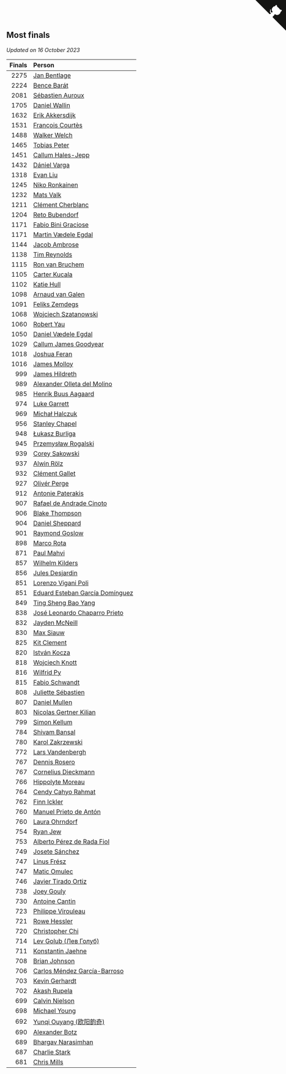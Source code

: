 ## Most finals

*Updated on 16 October 2023*

| Finals | Person |
| ---: | :--- |
| 2275 | [Jan Bentlage](https://www.worldcubeassociation.org/persons/2010BENT01) |
| 2224 | [Bence Barát](https://www.worldcubeassociation.org/persons/2008BARA01) |
| 2081 | [Sébastien Auroux](https://www.worldcubeassociation.org/persons/2008AURO01) |
| 1705 | [Daniel Wallin](https://www.worldcubeassociation.org/persons/2013WALL03) |
| 1632 | [Erik Akkersdijk](https://www.worldcubeassociation.org/persons/2005AKKE01) |
| 1531 | [François Courtès](https://www.worldcubeassociation.org/persons/2008COUR01) |
| 1488 | [Walker Welch](https://www.worldcubeassociation.org/persons/2011WELC01) |
| 1465 | [Tobias Peter](https://www.worldcubeassociation.org/persons/2014PETE03) |
| 1451 | [Callum Hales-Jepp](https://www.worldcubeassociation.org/persons/2012HALE01) |
| 1432 | [Dániel Varga](https://www.worldcubeassociation.org/persons/2008VARG01) |
| 1318 | [Evan Liu](https://www.worldcubeassociation.org/persons/2009LIUE01) |
| 1245 | [Niko Ronkainen](https://www.worldcubeassociation.org/persons/2010RONK01) |
| 1232 | [Mats Valk](https://www.worldcubeassociation.org/persons/2007VALK01) |
| 1211 | [Clément Cherblanc](https://www.worldcubeassociation.org/persons/2014CHER05) |
| 1204 | [Reto Bubendorf](https://www.worldcubeassociation.org/persons/2012BUBE01) |
| 1171 | [Fabio Bini Graciose](https://www.worldcubeassociation.org/persons/2010GRAC02) |
| 1171 | [Martin Vædele Egdal](https://www.worldcubeassociation.org/persons/2013EGDA02) |
| 1144 | [Jacob Ambrose](https://www.worldcubeassociation.org/persons/2010AMBR01) |
| 1138 | [Tim Reynolds](https://www.worldcubeassociation.org/persons/2005REYN01) |
| 1115 | [Ron van Bruchem](https://www.worldcubeassociation.org/persons/2003BRUC01) |
| 1105 | [Carter Kucala](https://www.worldcubeassociation.org/persons/2015KUCA01) |
| 1102 | [Katie Hull](https://www.worldcubeassociation.org/persons/2010HULL01) |
| 1098 | [Arnaud van Galen](https://www.worldcubeassociation.org/persons/2006GALE01) |
| 1091 | [Feliks Zemdegs](https://www.worldcubeassociation.org/persons/2009ZEMD01) |
| 1068 | [Wojciech Szatanowski](https://www.worldcubeassociation.org/persons/2011SZAT01) |
| 1060 | [Robert Yau](https://www.worldcubeassociation.org/persons/2009YAUR01) |
| 1050 | [Daniel Vædele Egdal](https://www.worldcubeassociation.org/persons/2013EGDA01) |
| 1029 | [Callum James Goodyear](https://www.worldcubeassociation.org/persons/2012GOOD02) |
| 1018 | [Joshua Feran](https://www.worldcubeassociation.org/persons/2011FERA01) |
| 1016 | [James Molloy](https://www.worldcubeassociation.org/persons/2011MOLL01) |
| 999 | [James Hildreth](https://www.worldcubeassociation.org/persons/2009HILD01) |
| 989 | [Alexander Olleta del Molino](https://www.worldcubeassociation.org/persons/2008OLLE01) |
| 985 | [Henrik Buus Aagaard](https://www.worldcubeassociation.org/persons/2006BUUS01) |
| 974 | [Luke Garrett](https://www.worldcubeassociation.org/persons/2017GARR05) |
| 969 | [Michał Halczuk](https://www.worldcubeassociation.org/persons/2006HALC01) |
| 956 | [Stanley Chapel](https://www.worldcubeassociation.org/persons/2016CHAP04) |
| 948 | [Łukasz Burliga](https://www.worldcubeassociation.org/persons/2013BURL01) |
| 945 | [Przemysław Rogalski](https://www.worldcubeassociation.org/persons/2013ROGA02) |
| 939 | [Corey Sakowski](https://www.worldcubeassociation.org/persons/2011SAKO01) |
| 937 | [Alwin Rölz](https://www.worldcubeassociation.org/persons/2016ROLZ01) |
| 932 | [Clément Gallet](https://www.worldcubeassociation.org/persons/2004GALL02) |
| 927 | [Olivér Perge](https://www.worldcubeassociation.org/persons/2007PERG01) |
| 912 | [Antonie Paterakis](https://www.worldcubeassociation.org/persons/2012PATE01) |
| 907 | [Rafael de Andrade Cinoto](https://www.worldcubeassociation.org/persons/2007CINO01) |
| 906 | [Blake Thompson](https://www.worldcubeassociation.org/persons/2010THOM03) |
| 904 | [Daniel Sheppard](https://www.worldcubeassociation.org/persons/2009SHEP01) |
| 901 | [Raymond Goslow](https://www.worldcubeassociation.org/persons/2014GOSL01) |
| 898 | [Marco Rota](https://www.worldcubeassociation.org/persons/2009ROTA01) |
| 871 | [Paul Mahvi](https://www.worldcubeassociation.org/persons/2012MAHV01) |
| 857 | [Wilhelm Kilders](https://www.worldcubeassociation.org/persons/2010KILD02) |
| 856 | [Jules Desjardin](https://www.worldcubeassociation.org/persons/2010DESJ01) |
| 851 | [Lorenzo Vigani Poli](https://www.worldcubeassociation.org/persons/2007POLI01) |
| 851 | [Eduard Esteban García Domínguez](https://www.worldcubeassociation.org/persons/2011EDUA01) |
| 849 | [Ting Sheng Bao Yang](https://www.worldcubeassociation.org/persons/2008BAOY01) |
| 838 | [José Leonardo Chaparro Prieto](https://www.worldcubeassociation.org/persons/2011CHAP01) |
| 832 | [Jayden McNeill](https://www.worldcubeassociation.org/persons/2012MCNE01) |
| 830 | [Max Siauw](https://www.worldcubeassociation.org/persons/2017SIAU02) |
| 825 | [Kit Clement](https://www.worldcubeassociation.org/persons/2008CLEM01) |
| 820 | [István Kocza](https://www.worldcubeassociation.org/persons/2005KOCZ01) |
| 818 | [Wojciech Knott](https://www.worldcubeassociation.org/persons/2011KNOT01) |
| 816 | [Wilfrid Py](https://www.worldcubeassociation.org/persons/2016PYWI01) |
| 815 | [Fabio Schwandt](https://www.worldcubeassociation.org/persons/2014SCHW02) |
| 808 | [Juliette Sébastien](https://www.worldcubeassociation.org/persons/2014SEBA01) |
| 807 | [Daniel Mullen](https://www.worldcubeassociation.org/persons/2016MULL04) |
| 803 | [Nicolas Gertner Kilian](https://www.worldcubeassociation.org/persons/2013GERT01) |
| 799 | [Simon Kellum](https://www.worldcubeassociation.org/persons/2016KELL12) |
| 784 | [Shivam Bansal](https://www.worldcubeassociation.org/persons/2011BANS02) |
| 780 | [Karol Zakrzewski](https://www.worldcubeassociation.org/persons/2014ZAKR01) |
| 772 | [Lars Vandenbergh](https://www.worldcubeassociation.org/persons/2003VAND01) |
| 767 | [Dennis Rosero](https://www.worldcubeassociation.org/persons/2010ROSE03) |
| 767 | [Cornelius Dieckmann](https://www.worldcubeassociation.org/persons/2009DIEC01) |
| 766 | [Hippolyte Moreau](https://www.worldcubeassociation.org/persons/2008MORE02) |
| 764 | [Cendy Cahyo Rahmat](https://www.worldcubeassociation.org/persons/2010RAHM02) |
| 762 | [Finn Ickler](https://www.worldcubeassociation.org/persons/2012ICKL01) |
| 760 | [Manuel Prieto de Antón](https://www.worldcubeassociation.org/persons/2015ANTO04) |
| 760 | [Laura Ohrndorf](https://www.worldcubeassociation.org/persons/2009OHRN01) |
| 754 | [Ryan Jew](https://www.worldcubeassociation.org/persons/2008JEWR01) |
| 753 | [Alberto Pérez de Rada Fiol](https://www.worldcubeassociation.org/persons/2011FIOL01) |
| 749 | [Josete Sánchez](https://www.worldcubeassociation.org/persons/2015SANC18) |
| 747 | [Linus Frész](https://www.worldcubeassociation.org/persons/2011FRES01) |
| 747 | [Matic Omulec](https://www.worldcubeassociation.org/persons/2010OMUL02) |
| 746 | [Javier Tirado Ortiz](https://www.worldcubeassociation.org/persons/2009TIRA01) |
| 738 | [Joey Gouly](https://www.worldcubeassociation.org/persons/2007GOUL01) |
| 730 | [Antoine Cantin](https://www.worldcubeassociation.org/persons/2010CANT02) |
| 723 | [Philippe Virouleau](https://www.worldcubeassociation.org/persons/2008VIRO01) |
| 721 | [Rowe Hessler](https://www.worldcubeassociation.org/persons/2007HESS01) |
| 720 | [Christopher Chi](https://www.worldcubeassociation.org/persons/2014CHIC01) |
| 714 | [Lev Golub (Лев Голуб)](https://www.worldcubeassociation.org/persons/2014HOLU01) |
| 711 | [Konstantin Jaehne](https://www.worldcubeassociation.org/persons/2015JAEH01) |
| 708 | [Brian Johnson](https://www.worldcubeassociation.org/persons/2013JOHN10) |
| 706 | [Carlos Méndez García-Barroso](https://www.worldcubeassociation.org/persons/2010GARC02) |
| 703 | [Kevin Gerhardt](https://www.worldcubeassociation.org/persons/2013GERH01) |
| 702 | [Akash Rupela](https://www.worldcubeassociation.org/persons/2012RUPE01) |
| 699 | [Calvin Nielson](https://www.worldcubeassociation.org/persons/2014NIEL03) |
| 698 | [Michael Young](https://www.worldcubeassociation.org/persons/2008YOUN02) |
| 692 | [Yunqi Ouyang (欧阳韵奇)](https://www.worldcubeassociation.org/persons/2007YUNQ01) |
| 690 | [Alexander Botz](https://www.worldcubeassociation.org/persons/2013BOTZ01) |
| 689 | [Bhargav Narasimhan](https://www.worldcubeassociation.org/persons/2011NARA02) |
| 687 | [Charlie Stark](https://www.worldcubeassociation.org/persons/2014STAR05) |
| 681 | [Chris Mills](https://www.worldcubeassociation.org/persons/2014MILL04) |


<a href="https://github.com/jonatanklosko/wca_statistics" class="github-corner" aria-label="View source on Github"><svg width="80" height="80" viewBox="0 0 250 250" style="fill:#151513; color:#fff; position: absolute; top: 0; border: 0; right: 0;" aria-hidden="true"><path d="M0,0 L115,115 L130,115 L142,142 L250,250 L250,0 Z"></path><path d="M128.3,109.0 C113.8,99.7 119.0,89.6 119.0,89.6 C122.0,82.7 120.5,78.6 120.5,78.6 C119.2,72.0 123.4,76.3 123.4,76.3 C127.3,80.9 125.5,87.3 125.5,87.3 C122.9,97.6 130.6,101.9 134.4,103.2" fill="currentColor" style="transform-origin: 130px 106px;" class="octo-arm"></path><path d="M115.0,115.0 C114.9,115.1 118.7,116.5 119.8,115.4 L133.7,101.6 C136.9,99.2 139.9,98.4 142.2,98.6 C133.8,88.0 127.5,74.4 143.8,58.0 C148.5,53.4 154.0,51.2 159.7,51.0 C160.3,49.4 163.2,43.6 171.4,40.1 C171.4,40.1 176.1,42.5 178.8,56.2 C183.1,58.6 187.2,61.8 190.9,65.4 C194.5,69.0 197.7,73.2 200.1,77.6 C213.8,80.2 216.3,84.9 216.3,84.9 C212.7,93.1 206.9,96.0 205.4,96.6 C205.1,102.4 203.0,107.8 198.3,112.5 C181.9,128.9 168.3,122.5 157.7,114.1 C157.9,116.9 156.7,120.9 152.7,124.9 L141.0,136.5 C139.8,137.7 141.6,141.9 141.8,141.8 Z" fill="currentColor" class="octo-body"></path></svg></a><style>.github-corner:hover .octo-arm{animation:octocat-wave 560ms ease-in-out}@keyframes octocat-wave{0%,100%{transform:rotate(0)}20%,60%{transform:rotate(-25deg)}40%,80%{transform:rotate(10deg)}}@media (max-width:500px){.github-corner:hover .octo-arm{animation:none}.github-corner .octo-arm{animation:octocat-wave 560ms ease-in-out}}</style>
